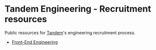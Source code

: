 Tandem Engineering - Recruitment resources
==========================================

Public resources for [Tandem](https//tandem.co.uk)'s engineering recruitment process.

* [Front-End Engineering](frontend/README.md)
